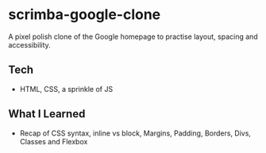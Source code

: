 # scrimba-google-clone

A pixel polish clone of the Google homepage to practise layout, spacing and accessibility.

## Tech
- HTML, CSS, a sprinkle of JS

## What I Learned
- Recap of CSS syntax, inline vs block, Margins, Padding, Borders, Divs, Classes and Flexbox